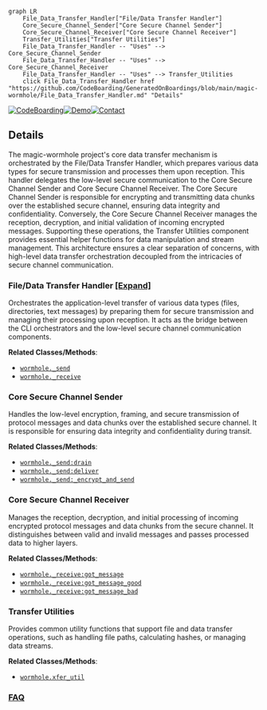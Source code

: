 ```mermaid
graph LR
    File_Data_Transfer_Handler["File/Data Transfer Handler"]
    Core_Secure_Channel_Sender["Core Secure Channel Sender"]
    Core_Secure_Channel_Receiver["Core Secure Channel Receiver"]
    Transfer_Utilities["Transfer Utilities"]
    File_Data_Transfer_Handler -- "Uses" --> Core_Secure_Channel_Sender
    File_Data_Transfer_Handler -- "Uses" --> Core_Secure_Channel_Receiver
    File_Data_Transfer_Handler -- "Uses" --> Transfer_Utilities
    click File_Data_Transfer_Handler href "https://github.com/CodeBoarding/GeneratedOnBoardings/blob/main/magic-wormhole/File_Data_Transfer_Handler.md" "Details"
```

[![CodeBoarding](https://img.shields.io/badge/Generated%20by-CodeBoarding-9cf?style=flat-square)](https://github.com/CodeBoarding/GeneratedOnBoardings)[![Demo](https://img.shields.io/badge/Try%20our-Demo-blue?style=flat-square)](https://www.codeboarding.org/demo)[![Contact](https://img.shields.io/badge/Contact%20us%20-%20contact@codeboarding.org-lightgrey?style=flat-square)](mailto:contact@codeboarding.org)

## Details

The magic-wormhole project's core data transfer mechanism is orchestrated by the File/Data Transfer Handler, which prepares various data types for secure transmission and processes them upon reception. This handler delegates the low-level secure communication to the Core Secure Channel Sender and Core Secure Channel Receiver. The Core Secure Channel Sender is responsible for encrypting and transmitting data chunks over the established secure channel, ensuring data integrity and confidentiality. Conversely, the Core Secure Channel Receiver manages the reception, decryption, and initial validation of incoming encrypted messages. Supporting these operations, the Transfer Utilities component provides essential helper functions for data manipulation and stream management. This architecture ensures a clear separation of concerns, with high-level data transfer orchestration decoupled from the intricacies of secure channel communication.

### File/Data Transfer Handler [[Expand]](./File_Data_Transfer_Handler.md)
Orchestrates the application-level transfer of various data types (files, directories, text messages) by preparing them for secure transmission and managing their processing upon reception. It acts as the bridge between the CLI orchestrators and the low-level secure channel communication components.


**Related Classes/Methods**:

- <a href="https://github.com/magic-wormhole/magic-wormhole/blob/master/src/wormhole/_send.py" target="_blank" rel="noopener noreferrer">`wormhole._send`</a>
- <a href="https://github.com/magic-wormhole/magic-wormhole/blob/master/src/wormhole/_receive.py" target="_blank" rel="noopener noreferrer">`wormhole._receive`</a>


### Core Secure Channel Sender
Handles the low-level encryption, framing, and secure transmission of protocol messages and data chunks over the established secure channel. It is responsible for ensuring data integrity and confidentiality during transit.


**Related Classes/Methods**:

- <a href="https://github.com/magic-wormhole/magic-wormhole/blob/master/src/wormhole/_send.py" target="_blank" rel="noopener noreferrer">`wormhole._send:drain`</a>
- <a href="https://github.com/magic-wormhole/magic-wormhole/blob/master/src/wormhole/_send.py" target="_blank" rel="noopener noreferrer">`wormhole._send:deliver`</a>
- <a href="https://github.com/magic-wormhole/magic-wormhole/blob/master/src/wormhole/_send.py" target="_blank" rel="noopener noreferrer">`wormhole._send:_encrypt_and_send`</a>


### Core Secure Channel Receiver
Manages the reception, decryption, and initial processing of incoming encrypted protocol messages and data chunks from the secure channel. It distinguishes between valid and invalid messages and passes processed data to higher layers.


**Related Classes/Methods**:

- <a href="https://github.com/magic-wormhole/magic-wormhole/blob/master/src/wormhole/_receive.py" target="_blank" rel="noopener noreferrer">`wormhole._receive:got_message`</a>
- <a href="https://github.com/magic-wormhole/magic-wormhole/blob/master/src/wormhole/_receive.py" target="_blank" rel="noopener noreferrer">`wormhole._receive:got_message_good`</a>
- <a href="https://github.com/magic-wormhole/magic-wormhole/blob/master/src/wormhole/_receive.py" target="_blank" rel="noopener noreferrer">`wormhole._receive:got_message_bad`</a>


### Transfer Utilities
Provides common utility functions that support file and data transfer operations, such as handling file paths, calculating hashes, or managing data streams.


**Related Classes/Methods**:

- <a href="https://github.com/magic-wormhole/magic-wormhole/blob/master/src/wormhole/xfer_util.py" target="_blank" rel="noopener noreferrer">`wormhole.xfer_util`</a>




### [FAQ](https://github.com/CodeBoarding/GeneratedOnBoardings/tree/main?tab=readme-ov-file#faq)